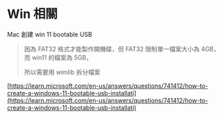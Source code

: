 # Win 相關

Mac 創建 win 11 bootable USB

> 因為 FAT32 格式才能製作開機碟，但 FAT32 限制單一檔案大小為 4GB，而 win11 的檔案為 5GB，
>
> 所以需要用 wimlib 拆分檔案

[https://learn.microsoft.com/en-us/answers/questions/741412/how-to-create-a-windows-11-bootable-usb-installati](https://learn.microsoft.com/en-us/answers/questions/741412/how-to-create-a-windows-11-bootable-usb-installati)
